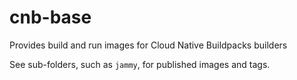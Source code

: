 # cnb-base

Provides build and run images for Cloud Native Buildpacks builders

See sub-folders, such as `jammy`, for published images and tags.